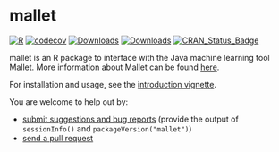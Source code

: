 mallet
======
[![R](https://github.com/mimno/RMallet/actions/workflows/r.yml/badge.svg?branch=master)](https://github.com/mimno/RMallet/actions/workflows/r.yml)
[![codecov](https://codecov.io/gh/mimno/RMallet/branch/master/graph/badge.svg)](https://codecov.io/gh/mimno/RMallet)
[![Downloads](http://cranlogs.r-pkg.org/badges/grand-total/mallet)](https://cran.r-project.org/package=pxweb)
[![Downloads](http://cranlogs.r-pkg.org/badges/mallet)](https://cran.r-project.org/package=pxweb)
[![CRAN_Status_Badge](https://www.r-pkg.org/badges/version/mallet)](https://cran.r-project.org/package=mallet)

mallet is an R package to interface with the Java machine learning tool Mallet. More information about Mallet can be found [here](http://mallet.cs.umass.edu/).

For installation and usage, see the [introduction vignette](https://htmlpreview.github.io/?https://raw.githubusercontent.com/mimno/RMallet/master/mallet/vignettes/mallet.html). 

You are welcome to help out by:

  * [submit suggestions and bug reports](https://github.com/mimno/RMallet/issues) (provide the output of `sessionInfo()` and `packageVersion("mallet")`)
  * [send a pull request](https://github.com/mimno/RMallet/)



